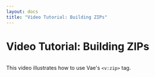 ```yaml
---
layout: docs
title: "Video Tutorial: Building ZIPs"
---
```


# Video Tutorial: Building ZIPs

![]()

This video illustrates how to use Vae's `<v:zip>` tag.
